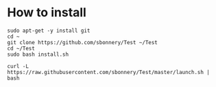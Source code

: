 # How to install
```shell
sudo apt-get -y install git
cd ~
git clone https://github.com/sbonnery/Test ~/Test
cd ~/Test
sudo bash install.sh
```

```shell
curl -L https://raw.githubusercontent.com/sbonnery/Test/master/launch.sh | bash
```
